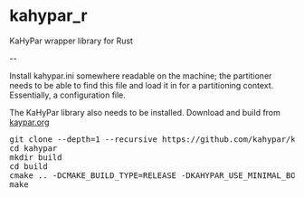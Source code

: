 # kahypar_r
KaHyPar wrapper library for Rust

--

Install kahypar.ini somewhere readable on the machine; the partitioner needs to be able to find this file and load it in for a partitioning context.  Essentially, a configuration file.

The KaHyPar library also needs to be installed.  Download and build from [kaypar.org](https://kahypar.org)

<pre>
git clone --depth=1 --recursive https://github.com/kahypar/kahypar.git
cd kahypar
mkdir build
cd build
cmake .. -DCMAKE_BUILD_TYPE=RELEASE -DKAHYPAR_USE_MINIMAL_BOOST=ON
make
</pre>

